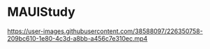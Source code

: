 # MAUIStudy

https://user-images.githubusercontent.com/38588097/226350758-209bc610-1e80-4c3d-a8bb-a456c7e310ec.mp4

